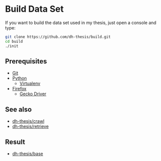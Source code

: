 # Build Data Set

If you want to build the data set used in my thesis, just open a console and type:

```sh
git clone https://github.com/dh-thesis/build.git
cd build
./init
```

## Prerequisites

- [Git](https://git-scm.com/)
- [Python](https://www.python.org/)
    - [Virtualenv](https://pypi.org/project/virtualenv/)
- [Firefox](https://www.mozilla.org/en-US/firefox/)
    - [Gecko Driver](https://github.com/mozilla/geckodriver/releases/)

## See also

- [dh-thesis/crawl](https://github.com/dh-thesis/crawl)
- [dh-thesis/retrieve](https://github.com/dh-thesis/retrieve)

## Result

- [dh-thesis/base](https://github.com/dh-thesis/base)
